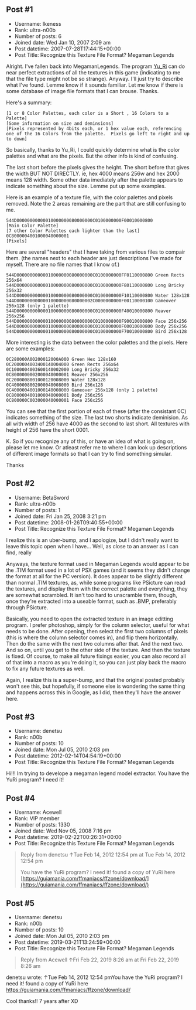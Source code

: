 ## Post #1
- Username: Ikeness
- Rank: ultra-n00b
- Number of posts: 6
- Joined date: Wed Jan 10, 2007 2:09 am
- Post datetime: 2007-07-28T17:44:15+00:00
- Post Title: Recognize this Texture File Format? Megaman Legends

Alright.  I've fallen back into MegamanLegends.  The program [Yu_Ri](http://romhack.org/old-site/utils/graphics.php) can do near perfect extractions of all the textures in this game (indicating to me that the file type might not be so strange).
Anyway.  I'll just try to describe what I've found.  Lemme know if it sounds familiar.  Let me know if there is some database of image file formats that I can brouse.  Thanks.

Here's a summary:

```
[1 or 8 Color Palettes, each color is a Short , 16 Colors to a Palette]
[Some information on size and deminsions]
[Pixels represented by 4bits each, or 1 hex value each, referencing one of the 16 Colors from the palette.  Pixels go left to right and up to down]

```

So basically, thanks to Yu_Ri, I could quickly determine what is the color palettes and what are the pixels.  But the other info is kind of confusing.

The last short before the pixels gives the height.
The short before that gives the width BUT NOT DIRECTLY. ie, hex 4000 means 256w and hex 2000 means 128 width.  Some other data imediately after the palette appears to indicate something about the size.  Lemme put up some examples.

Here is an example of a texture file, with the color palettes and pixels removed.  Note the 2 areas remaining are the part that are still confusing to me.

```
544D00000000000010000000080000000C0100000000F00010000800
[Main Color Palette]
[7 other Color Palettes each lighter than the last]
0C8000004001000040000001
[Pixels]

```


Here are several "headers" that I have taking from various files to compair them. (the names next to each header are just descriptions I've made for myself.  There are no file names that I know of.)

```
544D00000000000010000000080000000C0100000000FF0110000800 Green Rects 256x64
544D00000000000010000000080000000C0100000000F80110000800 Long Bricky 256x32
544D00000000000010000000080000000C0100000000F10110000800 Water 128x128
544D00000000000010000000080000002C0000000000F00110000100 Gameover 256x128 (only 1 palette)
544D00000000000010000000080000000C0100000000F40010000800 Reaver 256x256
544D00000000000010000000080000000C0100008000F90010000800 Face 256x256
544D00000000000010000000080000000C0100000000F00010000800 Body 256x256
544D00000000000010000000080000000C0100000000F70010000800 Bird 256x128

```


More interesting is the data between the color palettes and the pixels.  Here are some examples:

```
0C280000A00200012000A000 Green Hex 128x160
0C2000004003400140004000 Green Rects 256x64
0C1000004003600140002000 Long Bricky 256x32
0C8000000002000040000001 Reaver 256x256
0C2000008001000120008000 Water 128x128
0C4000008002000040008000 Bird 256x128
0C4000004001000140008000 Gameover 256x128 (only 1 palette)
0C8000004001000040000001 Body 256x256
0C800000C003000040000001 Face 256x256

```


You can see that the first portion of each of these (after the consistant 0C) indicates something of the size.  The last two shorts indicate deminision.  As all with width of 256 have 4000 as the second to last short.  All textures with height of 256 have the short 0001.

K.  So if you recognize any of this, or have an idea of what is going on, please let me know.  Or atleast refer me to where I can look up descriptions of different image formats so that I can try to find something simular.

Thanks
## Post #2
- Username: BetaSword
- Rank: ultra-n00b
- Number of posts: 1
- Joined date: Fri Jan 25, 2008 3:21 pm
- Post datetime: 2008-01-26T09:40:55+00:00
- Post Title: Recognize this Texture File Format? Megaman Legends

I realize this is an uber-bump, and I apologize, but I didn't really want to leave this topic open when I have... Well, as close to an answer as I can find, really 

Anyways, the texture format used in Megaman Legends would appear to be the .TIM format used in a lot of PSX games (and it seems they didn't change the format at all for the PC version). It does appear to be slightly different than normal .TIM textures, as, while some programs like PSicture can read the textures, and display them with the correct palette and everything, they are somewhat scrambled. It isn't too hard to unscramble them, though, once they're extracted into a useable format, such as .BMP, preferably through PSicture.

Basically, you need to open the extracted texture in an image editting program. I prefer photoshop, simply for the column selector, useful for what needs to be done. After opening, then select the first two columns of pixels (this is where the column selector comes in), and flip them horizontally. Then do the same with the next two columns after that. And the next two. And so on, until you get to the other side of the texture. And then the texture is fixed. Of course, to make all future fixings easier, you can also record all of that into a macro as you're doing it, so you can just play back the macro to fix any future textures as well.

Again, I realize this is a super-bump, and that the original posted probably won't see this, but hopefully, if someone else is wondering the same thing and happens across this in Google, as I did, then they'll have the answer here.
## Post #3
- Username: denetsu
- Rank: n00b
- Number of posts: 10
- Joined date: Mon Jul 05, 2010 2:03 pm
- Post datetime: 2012-02-14T04:54:19+00:00
- Post Title: Recognize this Texture File Format? Megaman Legends

Hi!!! Im trying to develope a megaman legend model extractor. You have the YuRi program? I need it!
## Post #4
- Username: Acewell
- Rank: VIP member
- Number of posts: 1330
- Joined date: Wed Nov 05, 2008 7:16 pm
- Post datetime: 2019-02-22T00:26:31+00:00
- Post Title: Recognize this Texture File Format? Megaman Legends

> Reply from denetsu ↑Tue Feb 14, 2012 12:54 pm at Tue Feb 14, 2012 12:54 pm
>
> You have the YuRi program? I need it!
found a copy of YuRi here   
[https://guiamania.com/ffmaniacs/ffzone/download/](https://guiamania.com/ffmaniacs/ffzone/download/)
## Post #5
- Username: denetsu
- Rank: n00b
- Number of posts: 10
- Joined date: Mon Jul 05, 2010 2:03 pm
- Post datetime: 2019-03-21T13:24:59+00:00
- Post Title: Recognize this Texture File Format? Megaman Legends

> Reply from Acewell ↑Fri Feb 22, 2019 8:26 am at Fri Feb 22, 2019 8:26 am
>
> 
denetsu wrote: ↑Tue Feb 14, 2012 12:54 pmYou have the YuRi program? I need it!
found a copy of YuRi here   
https://guiamania.com/ffmaniacs/ffzone/download/

Cool thanks!! 7 years after XD
